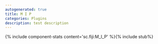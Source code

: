 ```yaml
---
autogenerated: true
title: M I P
categories: Plugins
description: test description
---
```


{% include component-stats content='sc.fiji:M\_I\_P' %}{% include stub%}



